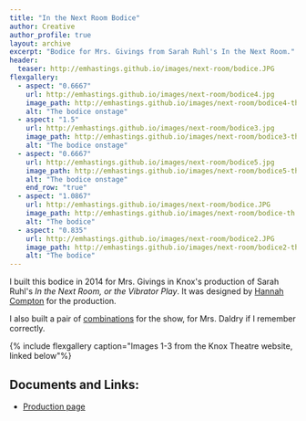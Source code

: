 ```yaml
---
title: "In the Next Room Bodice"
author: Creative
author_profile: true
layout: archive
excerpt: "Bodice for Mrs. Givings from Sarah Ruhl's In the Next Room."
header:
  teaser: http://emhastings.github.io/images/next-room/bodice.JPG
flexgallery:
  - aspect: "0.6667"
    url: http://emhastings.github.io/images/next-room/bodice4.jpg
    image_path: http://emhastings.github.io/images/next-room/bodice4-th.jpg
    alt: "The bodice onstage"  
  - aspect: "1.5"
    url: http://emhastings.github.io/images/next-room/bodice3.jpg
    image_path: http://emhastings.github.io/images/next-room/bodice3-th.jpg
    alt: "The bodice onstage"  
  - aspect: "0.6667"
    url: http://emhastings.github.io/images/next-room/bodice5.jpg
    image_path: http://emhastings.github.io/images/next-room/bodice5-th.jpg
    alt: "The bodice onstage"
	end_row: "true"
  - aspect: "1.0867"
    url: http://emhastings.github.io/images/next-room/bodice.JPG
    image_path: http://emhastings.github.io/images/next-room/bodice-th.jpg
    alt: "The bodice"
  - aspect: "0.835"
    url: http://emhastings.github.io/images/next-room/bodice2.JPG
    image_path: http://emhastings.github.io/images/next-room/bodice2-th.jpg
    alt: "The bodice"
---
```


I built this bodice in 2014 for Mrs. Givings in Knox's production of Sarah Ruhl's _In the Next Room, or the Vibrator Play_. It was designed by [Hannah Compton](https://www.hannahcomptondesign.com/) for the production.

I also built a pair of [combinations](https://www.google.com/search?q=combination+edwardian&rlz=1C1GCEV_en&source=lnms&tbm=isch&sa=X&ved=0ahUKEwjL9aizw7jjAhXRAp0JHQuBBI4Q_AUIESgC&biw=1536&bih=722&dpr=1.25) for the show, for Mrs. Daldry if I remember correctly.

{% include flexgallery caption="Images 1-3 from the Knox Theatre website, linked below"%}

## Documents and Links:
* [Production page](http://knoxtheatre.org/play/In_the_Next_Room_or_the_Vibrator_Play)


